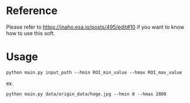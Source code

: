# Reference

Please refer to https://inaho.esa.io/posts/495/edit#10 if you want to know how to use this soft.

# Usage

`python main.py input_path --hmin ROI_min_value --hmax ROI_max_value`

ex.

`python main.py data/origin_data/hoge.jpg --hmin 0 --hmax 2800`
